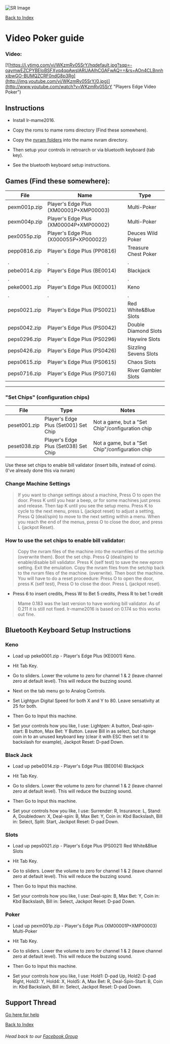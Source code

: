 ![SR Image](https://sinisterspatula.github.io/SuperRetropieGuides/images/SRimage-short.jpg)

[Back to Index](https://sinisterspatula.github.io/SuperRetropieGuides/)

# Video Poker guide

### Video:
[![https://i.ytimg.com/vi/WKzmRv05SrY/hqdefault.jpg?sqp=-oaymwEZCPYBEIoBSFXyq4qpAwsIARUAAIhCGAFwAQ==&rs=AOn4CLBnnhxibwGO-BUMQZCRF0ndG8p3Rg](http://img.youtube.com/vi/WKzmRv05SrY/0.jpg)](http://www.youtube.com/watch?v=WKzmRv05SrY "Players Edge Video Poker")

## Instructions

* Install lr-mame2016.

* Copy the roms to mame roms directory (Find these somewhere).

* Copy the [nvram folders](https://github.com/SinisterSpatula/SuperRetropieGuides/raw/master/data/lr-Mame2016%20Poker%20NVRAM.zip) into the mame nvram directory.

* Then setup your controls in retroarch or via bluetooth keyboard (tab key).

* See the bluetooth keyboard setup instructions.

## Games (Find these somewhere):

File | Name | Type
------------|---------------------------|--------------------------------
pexm001p.zip | Player's Edge Plus (XM00001P+XMP00003) | Multi-Poker |
pexm004p.zip | Player's Edge Plus (XM00004P+XMP00002) | Multi-Poker
pex0055p.zip | Player's Edge Plus (X000055P+XP000022) | Deuces Wild Poker
pepp0816.zip | Player's Edge Plus (PP0816) | Treasure Chest Poker
. | . | . |
pebe0014.zip | Player's Edge Plus (BE0014) | Blackjack
. | . | . |
peke0001.zip | Player's Edge Plus (KE0001) | Keno
. | . | . |
peps0021.zip | Player's Edge Plus (PS0021) | Red White&Blue Slots |
peps0042.zip | Player's Edge Plus (PS0042) | Double Diamond Slots |
peps0296.zip | Player's Edge Plus (PS0296) | Haywire Slots |
peps0426.zip | Player's Edge Plus (PS0426) | Sizzling Sevens Slots |
peps0615.zip | Player's Edge Plus (PS0615) | Chaos Slots |
peps0716.zip | Player's Edge Plus (PS0716) | River Gambler Slots |

--------------------------------


### "Set Chips" (configuration chips)


File | Type | Notes |
------------|----------------|---------------
peset001.zip | Player's Edge Plus (Set001) Set Chip | Not a game, but a "Set Chip"/configuration chip |
peset038.zip | Player's Edge Plus (Set038) Set Chip | Not a game, but a "Set Chip"/configuration chip | 


Use these set chips to enable bill validator (insert bills, instead of coins).  (I've already done this via nvram)


### Change Machine Settings

> If you want to change settings about a machine, Press O to open the door.  Press K until you hear a beep, or for some machines just press and release.
Then tap K until you see the setup menu.  Press K to cycle to the next menu, press L (jackpot reset) to adjust a setting, Press Q (deal/spin) to move to the next setting
within a menu.  When you reach the end of the menus, press O to close the door, and press L (jackpot Reset).

### How to use the set chips to enable bill validator:

> Copy the nvram files of the machine into the nvramfiles of the setchip (overwrite them).
Boot the set chip.  Press Q (deal/spin) to enable/disable bill validator.  Press K (self test) to save the new eprom setting.  Exit the emulation.  Copy the nvram files from the setchip back to the nvram files of the machine. (overwrite).  Then boot the machine.  You will have to do a reset proceedure:
Press O to open the door, press K (self test), Press O to close the door.  Press L (jackpot reset).

* Press 6 to insert credits, Press W to Bet 5 credits, Press R to bet 1 credit


> Mame 0.183 was the last version to have working bill validator.  As of 0.211 it is still not fixed.
lr-mame2016 is based on 0.174 so this works out fine.


## Bluetooth Keyboard Setup Instructions

### Keno

* Load up peke0001.zip - Player's Edge Plus (KE0001) Keno.

* Hit Tab Key.

* Go to sliders.  Lower the volume to zero for channel 1 & 2 (leave channel zero at default level).  This will reduce the buzzing sound.

* Next on the tab menu go to Analog Controls.

* Set Lightgun Digital Speed for both X and Y to 80.  Leave sensativity at 25 for both.

* Then Go to Input this machine.

* Set your controls how you like, I use: Lightpen: A button, Deal-spin-start: B button, Max Bet: Y Button.  Leave Bill in as select, but change coin in to an unused keyboard key (clear it with ESC then set it to backslash for example), Jackpot Reset: D-pad Down.

### Black Jack

* Load up pebe0014.zip - Player's Edge Plus (BE0014) Blackjack

* Hit Tab Key.

* Go to sliders.  Lower the volume to zero for channel 1 & 2 (leave channel zero at default level).  This will reduce the buzzing sound.

* Then Go to Input this machine.

* Set your controls how you like, I use: Surrender: R, Insurance: L, Stand: A, Doubledown: X, Deal-spin: B, Max Bet: Y, Coin in: Kbd Backslash, Bill in: Select, Split: Start, Jackpot Reset: D-pad Down.

### Slots

* Load up peps0021.zip - Player's Edge Plus (PS0021) Red White&Blue Slots

* Hit Tab Key.

* Go to sliders.  Lower the volume to zero for channel 1 & 2 (leave channel zero at default level).  This will reduce the buzzing sound.

* Then Go to Input this machine.

* Set your controls how you like, I use: Deal-spin: B, Max Bet: Y, Coin in: Kbd Backslash, Bill in: Select, Jackpot Reset: D-pad Down.

### Poker

* Load up pexm001p.zip - Player's Edge Plus (XM00001P+XMP00003) Multi-Poker

* Hit Tab Key.

* Go to sliders.  Lower the volume to zero for channel 1 & 2 (leave channel zero at default level).  This will reduce the buzzing sound.

* Then Go to Input this machine.

* Set your controls how you like, I use: Hold1: D-pad Up, Hold2: D-pad Right, Hold3: Y, Hold4: X, Hold5: A, Max Bet: R, Deal-Spin-Start: B, Coin in: Kbd Backslash, Bill in: Select, Jackpot Reset: D-pad Down.


## Support Thread
[Go here for help](https://www.facebook.com/groups/SuperRetroPie/permalink/2448328332120812/)

[Back to Index](https://sinisterspatula.github.io/SuperRetropieGuides/)

###### Head back to our [Facebook Group](https://www.facebook.com/groups/SuperRetroPie/)

